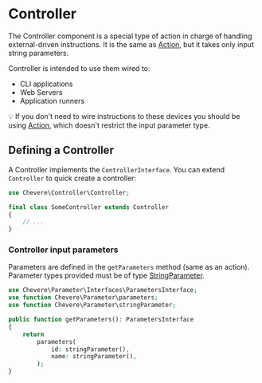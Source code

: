 # Controller

The Controller component is a special type of action in charge of handling external-driven instructions. It is the same as [Action](Action.md), but it takes only input string parameters.

Controller is intended to use them wired to:

* CLI applications
* Web Servers
* Application runners

💡 If you don't need to wire instructions to these devices you should be using [Action](Action.md), which doesn't restrict the input parameter type.

## Defining a Controller

A Controller implements the `ControllerInterface`. You can extend `Controller` to quick create a controller:

```php
use Chevere\Controller\Controller;

final class SomeController extends Controller
{
    // ...
}
```

### Controller input parameters

Parameters are defined in the `getParameters` method (same as an action). Parameter types provided must be of type [StringParameter](Parameter.md#string-parameter).

```php
use Chevere\Parameter\Interfaces\ParametersInterface;
use function Chevere\Parameter\parameters;
use function Chevere\Parameter\stringParameter;

public function getParameters(): ParametersInterface
{
    return
        parameters(
            id: stringParameter(),
            name: stringParameter(),
        );
}
```
